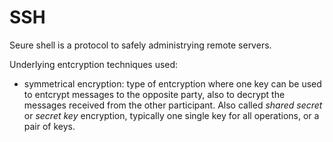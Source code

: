 # SSH

Seure shell is a protocol to safely administrying remote servers.

Underlying entcryption techniques used:

- symmetrical encryption: type of entcryption where one key can be used to
  entcrypt messages to the opposite party, also to decrypt the messages received
  from the other participant.
  Also called *shared secret* or *secret key* encryption, typically one single
  key  for all operations, or a pair of keys.
